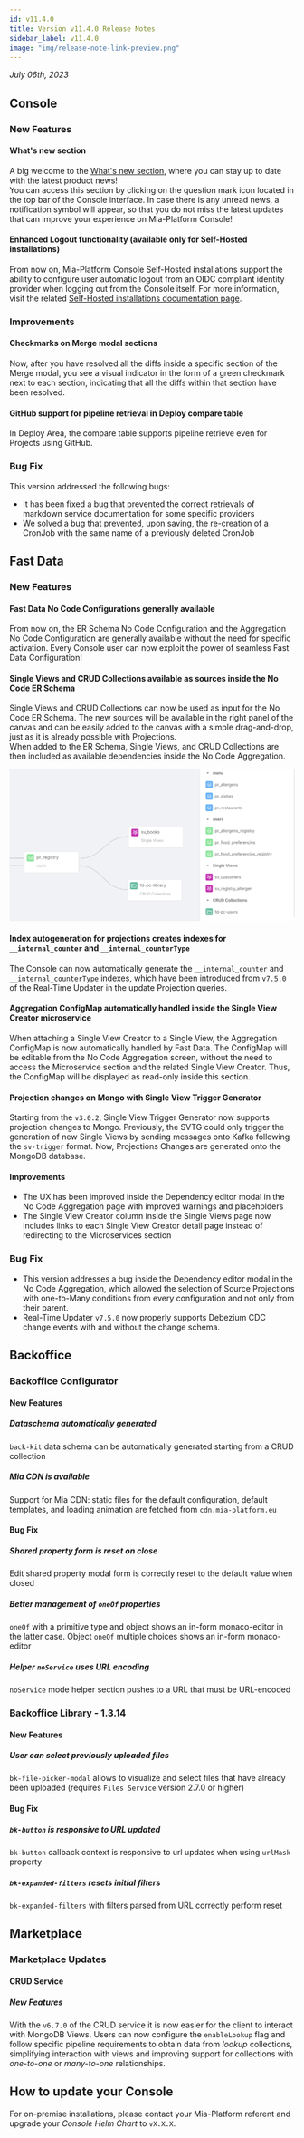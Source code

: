 ```yaml
---
id: v11.4.0
title: Version v11.4.0 Release Notes
sidebar_label: v11.4.0
image: "img/release-note-link-preview.png"
---
```


_July 06th, 2023_

## Console

### New Features

#### What's new section

A big welcome to the [What's new section](/development_suite/overview-dev-suite.md#whats-new), where you can stay up to date with the latest product news!  
You can access this section by clicking on the question mark icon located in the top bar of the Console interface.
In case there is any unread news, a notification symbol will appear, so that you do not miss the latest updates that can improve your experience on Mia-Platform Console!

#### Enhanced Logout functionality (available only for Self-Hosted installations)

From now on, Mia-Platform Console Self-Hosted installations support the ability to configure user automatic logout from an OIDC compliant identity provider when logging out from the Console itself. For more information, visit the related [Self-Hosted installations documentation page](/self_hosted/installation-chart/30_authentication_provider.md#logout-flow).

### Improvements

#### Checkmarks on Merge modal sections

Now, after you have resolved all the diffs inside a specific section of the Merge modal, you see a visual indicator in the form of a green checkmark next to each section, indicating that all the diffs within that section have been resolved.

#### GitHub support for pipeline retrieval in Deploy compare table

In Deploy Area, the compare table supports pipeline retrieve even for Projects using GitHub.

### Bug Fix

This version addressed the following bugs:

* It has been fixed a bug that prevented the correct retrievals of markdown service documentation for some specific providers
* We solved a bug that prevented, upon saving, the re-creation of a CronJob with the same name of a previously deleted CronJob

## Fast Data

### New Features

#### Fast Data No Code Configurations generally available

From now on, the ER Schema No Code Configuration and the Aggregation No Code Configuration are generally available without the need for specific activation. Every Console user can now exploit the power of seamless Fast Data Configuration!

#### Single Views and CRUD Collections available as sources inside the No Code ER Schema

Single Views and CRUD Collections can now be used as input for the No Code ER Schema. The new sources will be available in the right panel of the canvas and can be easily added to the canvas with a simple drag-and-drop, just as it is already possible with Projections.  
When added to the ER Schema, Single Views, and CRUD Collections are then included as available dependencies inside the No Code Aggregation.

![Collections inside ER Schema](./img/overview/collections-er-schema.png)

#### Index autogeneration for projections creates indexes for `__internal_counter` and `__internal_counterType`

The Console can now automatically generate the `__internal_counter` and `__internal_counterType` indexes, which have been introduced from `v7.5.0` of the Real-Time Updater in the update Projection queries.

#### Aggregation ConfigMap automatically handled inside the Single View Creator microservice

When attaching a Single View Creator to a Single View, the Aggregation ConfigMap is now automatically handled by Fast Data. The ConfigMap will be editable from the No Code Aggregation screen, without the need to access the Microservice section and the related Single View Creator. Thus, the ConfigMap will be displayed as read-only inside this section.

#### Projection changes on Mongo with Single View Trigger Generator

Starting from the `v3.0.2`, Single View Trigger Generator now supports projection changes to Mongo. Previously, the SVTG could only trigger the generation of new Single Views by sending messages onto Kafka following the `sv-trigger` format. Now, Projections Changes are generated onto the MongoDB database.

#### Improvements

* The UX has been improved inside the Dependency editor modal in the No Code Aggregation page with improved warnings and placeholders
* The Single View Creator column inside the Single Views page now includes links to each Single View Creator detail page instead of redirecting to the Microservices section

### Bug Fix

* This version addresses a bug inside the Dependency editor modal in the No Code Aggregation, which allowed the selection of Source Projections with one-to-Many conditions from every configuration and not only from their parent.
* Real-Time Updater `v7.5.0` now properly supports Debezium CDC change events with and without the change schema. 

## Backoffice

### Backoffice Configurator

#### New Features

##### Dataschema automatically generated

`back-kit` data schema can be automatically generated starting from a CRUD collection

##### Mia CDN is available

Support for Mia CDN: static files for the default configuration, default templates, and loading animation are fetched from `cdn.mia-platform.eu`

#### Bug Fix

##### Shared property form is reset on close

Edit shared property modal form is correctly reset to the default value when closed

##### Better management of `oneOf` properties
`oneOf` with a primitive type and object shows an in-form monaco-editor in the latter case. Object `oneOf` multiple choices shows an in-form monaco-editor

##### Helper `noService` uses URL encoding

`noService` mode helper section pushes to a URL that must be URL-encoded

### Backoffice Library - 1.3.14

#### New Features

##### User can select previously uploaded files

`bk-file-picker-modal` allows to visualize and select files that have already been uploaded (requires `Files Service` version 2.7.0 or higher)

#### Bug Fix

##### `bk-button` is responsive to URL updated

`bk-button` callback context is responsive to url updates when using `urlMask` property

##### `bk-expanded-filters` resets initial filters

`bk-expanded-filters` with filters parsed from URL correctly perform reset

## Marketplace

### Marketplace Updates

#### CRUD Service

##### New Features

With the `v6.7.0` of the CRUD service it is now easier for the client to interact with MongoDB Views. Users can now configure the `enableLookup` flag and follow specific pipeline requirements to obtain data from _lookup_ collections, simplifying interaction with views and improving support for collections with _one-to-one_ or _many-to-one_ relationships.

## How to update your Console

For on-premise installations, please contact your Mia-Platform referent and upgrade your _Console Helm Chart_ to `vX.X.X`.
